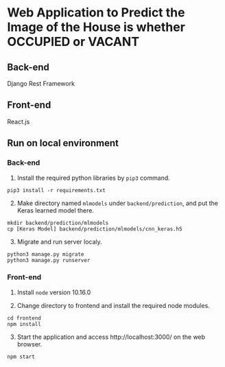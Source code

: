 # Web Application to Predict the Image of the House is whether OCCUPIED or VACANT

## Back-end
Django Rest Framework

## Front-end
React.js

## Run on local environment

### Back-end

1. Install the required python libraries by `pip3` command.
```
pip3 install -r requirements.txt
```

2. Make directory named `mlmodels` under `backend/prediction`, and put the Keras learned model there.
```
mkdir backend/prediction/mlmodels
cp [Keras Model] backend/prediction/mlmodels/cnn_keras.h5
```

3. Migrate and run server localy.
```
python3 manage.py migrate
python3 manage.py runserver
```

### Front-end

1. Install `node` version 10.16.0

2. Change directory to frontend and install the required node modules.
```
cd frontend
npm install
```

3. Start the application and access http://localhost:3000/ on the web browser.
```
npm start
```
